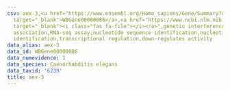 ```yaml
---
csv: aex-3,<a href="https://www.ensembl.org/Homo_sapiens/Gene/Summary?db=core;g=WBGene00000086"
  target="_blank">WBGene00000086</a>,<a href="https://www.ncbi.nlm.nih.gov/pubmed/27496166"
  target="_blank"><i class="fas fa-file"></i></a>",genetic interference,functional
  association,RNA-seq assay,nucleotide sequence identification,nucleotide sequence
  identification,transcriptional regulation,down-regulates activity
data_alias: aex-3
data_id: WBGene00000086
data_numevidence: 1
data_species: Caenorhabditis elegans
data_taxid: '6239'
title: aex-3
---
```

